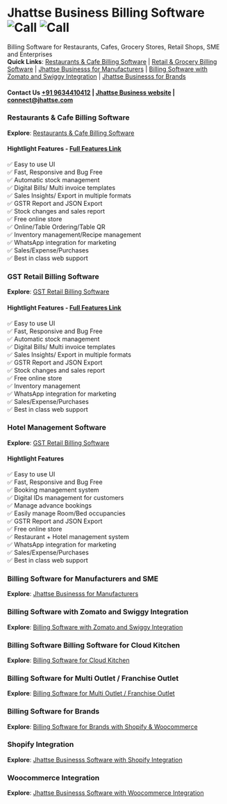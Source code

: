 # Jhattse Business Billing Software ![Call](https://img.shields.io/badge/Call-9634410412-blue?logo=phone)  ![Call](https://img.shields.io/badge/WhatsApp-7310722298-brightgreen?logo=phone)
Billing Software for Restaurants, Cafes, Grocery Stores, Retail Shops, SME and Enterprises  
**Quick Links**: [Restaurants & Cafe Billing Software](https://business.jhattse.com/products/billing-software-for-restaurants) | [Retail & Grocery Billing Software](https://business.jhattse.com/products/gst-billing-software-for-retail) | [Jhattse Businesss for Manufacturers](https://business.jhattse.com/products/billing-software-for-manufacturers) | [Billing Software with Zomato and Swiggy Integration](https://business.jhattse.com/products/billing-software-for-restaurants) | [Jhattse Businesss for Brands](https://business.jhattse.com/products/shopify-integration-for-brands)  
#### Contact Us [+91 9634410412](https://api.whatsapp.com/send/?phone=%2B917310722298) | [Jhattse Business website](https://business.jhattse.com/contact) | connect@jhattse.com
### Restaurants & Cafe Billing Software
**Explore**: [Restaurants & Cafe Billing Software](https://business.jhattse.com/products/billing-software-for-restaurants)  
#### Hightlight Features - [Full Features Link](https://business.jhattse.com/features/restaurant)  
✅ Easy to use UI  
✅ Fast, Responsive and Bug Free  
✅ Automatic stock management  
✅ Digital Bills/ Multi invoice templates  
✅ Sales Insights/ Export in multiple formats  
✅ GSTR Report and JSON Export  
✅ Stock changes and sales report  
✅ Free online store  
✅ Online/Table Ordering/Table QR  
✅ Inventory management/Recipe management  
✅ WhatsApp integration for marketing  
✅ Sales/Expense/Purchases  
✅ Best in class web support  


### GST Retail Billing Software
**Explore**: [GST Retail Billing Software](https://business.jhattse.com/products/gst-billing-software-for-retail)  
#### Hightlight Features - [Full Features Link](https://business.jhattse.com/features/retail)  
✅ Easy to use UI  
✅ Fast, Responsive and Bug Free  
✅ Automatic stock management  
✅ Digital Bills/ Multi invoice templates  
✅ Sales Insights/ Export in multiple formats  
✅ GSTR Report and JSON Export  
✅ Stock changes and sales report  
✅ Free online store  
✅ Inventory management  
✅ WhatsApp integration for marketing  
✅ Sales/Expense/Purchases  
✅ Best in class web support  

### Hotel Management Software
**Explore**: [GST Retail Billing Software](https://business.jhattse.com/products/hotel-management-software)  
#### Hightlight Features  
✅ Easy to use UI  
✅ Fast, Responsive and Bug Free  
✅ Booking management system  
✅ Digital IDs management for customers  
✅ Manage advance bookings  
✅ Easily manage Room/Bed occupancies  
✅ GSTR Report and JSON Export  
✅ Free online store  
✅ Restaurant + Hotel management system  
✅ WhatsApp integration for marketing  
✅ Sales/Expense/Purchases  
✅ Best in class web support  

### Billing Software for Manufacturers and SME
**Explore**: [Jhattse Businesss for Manufacturers](https://business.jhattse.com/products/billing-software-for-manufacturers) 
### Billing Software with Zomato and Swiggy Integration 
**Explore**: [Billing Software with Zomato and Swiggy Integration](https://business.jhattse.com/products/billing-software-for-restaurants)  
### Billing Software Billing Software for Cloud Kitchen  
**Explore**: [Billing Software for Cloud Kitchen](https://business.jhattse.com/products/billing-software-for-restaurants)  
### Billing Software for Multi Outlet / Franchise Outlet  
**Explore**: [Billing Software for Multi Outlet / Franchise Outlet](https://business.jhattse.com/products/billing-software-for-restaurants)  
### Billing Software for Brands  
**Explore**: [Billing Software for Brands with Shopify & Woocommerce](https://business.jhattse.com/products/shopify-integration-for-brands)  
### Shopify Integration  
**Explore**: [Jhattse Businesss Software with Shopify Integration](https://business.jhattse.com/products/shopify-integration-for-brands)  
### Woocommerce Integration  
**Explore**: [Jhattse Businesss Software with Woocommerce Integration](https://business.jhattse.com/products/woocommerce-integration-for-brands) 
